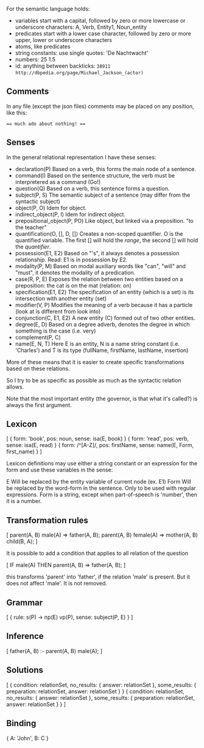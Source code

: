 For the semantic language holds:
 
 * variables start with a capital, followed by zero or more lowercase or underscore characters: A, Verb, Entity1, Noun_entity
 * predicates start with a lower case character, followed by zero or more upper, lower or underscore characters
 * atoms, like predicates
 * string constants: use single quotes: 'De Nachtwacht'
 * numbers: 25 1.5
 * id: anything between backticks: `38911` `http://dbpedia.org/page/Michael_Jackson_(actor)`

 ## Comments

 In any file (except the json files) comments may be placed on any position, like this:

    == much ado about nothing! ==

## Senses

In the general relational representation I have these senses:

 * declaration(P)               Based on a verb, this forms the main node of a sentence.
 * command(I)                   Based on the sentence structure, the verb must be interpretered as a command (Go!)
 * question(Q)                  Based on a verb, this sentence forms a question.
 * subject(P, S)                The semantic subject of a sentence (may differ from the syntactic subject)
 * object(P, O)                 Idem for object.
 * indirect_object(P, I)         Idem for indirect object.
 * prepositional_object(P, PO)   Like object, but linked via a preposition. "to the teacher"
 * quantification(O, [], D, []) Creates a non-scoped quantifier. O is the quantified variable. The first [] will hold the _range_, the second [] will hold the _quantifier_.
 * possession(E1, E2)           Based on "'s", it always denotes a possession relationship. Read: E1 is in possession by E2.
 * modality(P, M)               Based on modal auxiliary words like "can", "will" and "must", it denotes the modality of a predication.
 * case(R, P, E)                Exposes the relation between two entities based on a preposition: the cat is on the mat (relation: on)
 * specification(E1, E2)        The specification of an entity (which is a set) is its intersection with another entity (set)
 * modifier(V, P)               Modifies the meaning of a verb because it has a particle (look at is different from look into)
 * conjunction(C, E1, E2)       A new entity (C) formed out of two other entities.
 * degree(E, D)                 Based on a degree adverb, denotes the degree in which something is the case (i.e. very)
 * complement(P, C)
 * name(E, N, T)                Here E is an entity, N is a name string constant (i.e. 'Charles') and T is its type (fullName, firstName, lastName, insertion)

More of these means that it is easier to create specific transformations based on these relations.

So I try to be as specific as possible as much as the syntactic relation allows.

Note that the most important entity (the governor, is that what it's called?) is always the first argument.

## Lexicon
 
[
    { form: 'book',           pos: noun,              sense: isa(E, book) }
    { form: 'read',           pos: verb,              sense: isa(E, read) }
    { form: /^[A-Z]/,         pos: firstName,         sense: name(E, Form, first_name) }
]

Lexicon definitions may use either a string constant or an expression for the form and use these variables in the sense:

E            Will be replaced by the entity variable of current node (ex. E1)
Form         Will be replaced by the word-form in the sentence. Only to be used with regular expressions. Form is a string, except when part-of-speech is 'number', then it is a number.

## Transformation rules

[
    parent(A, B) male(A) => father(A, B);
    parent(A, B) female(A) => mother(A, B) child(B, A);
]

It is possible to add a condition that applies to all relation of the question

[
    IF male(A) THEN parent(A, B) => father(A, B);
]

this transforms 'parent' into 'father', if the relation 'male' is present. But it does not affect 'male'. It is not removed.

## Grammar

[
    { rule: s(P) -> np(E) vp(P),     sense: subject(P, E) }
]

## Inference

[
    father(A, B) :- parent(A, B) male(A);
]

## Solutions

[
    {
        condition: relationSet,
        no_results: {
            answer: relationSet
        },
        some_results: {
            preparation: relationSet,
            answer: relationSet
        }
    } {
        condition: relationSet,
        no_results: {
            answer: relationSet
        },
        some_results: {
            preparation: relationSet,
            answer: relationSet
        }
    }
]

## Binding

{
    A: 'John',
    B: C 
}
